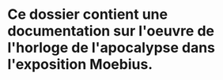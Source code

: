 # Ce dossier contient une documentation sur l'oeuvre de l'horloge de l'apocalypse dans l'exposition Moebius.
